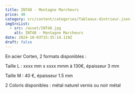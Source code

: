 ```yaml
---
title: INT48 - Montagne Marcheurs
price: 40
category: src/content/categories/Tableaux-dintrieur.json
imgSrcList:
  - src: /asset/INT48.jpg
    alt: INT48 - Montagne Marcheurs
date: 2024-10-03T15:35:14.119Z
draft: false
---
```


En acier Corten, 2 formats disponibles :

Taille L : xxxx mm x xxxx mmm à 130€, épaisseur 3 mm

Taille M :                                          40 €, épaisseur 1.5 mm

2 Coloris disponibles : métal naturel vernis ou noir métal
